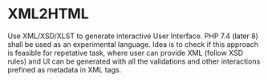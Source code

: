 # XML2HTML
Use XML/XSD/XLST to generate interactive User Interface. PHP 7.4 (later 8) shall be used as an experimental language. Idea is to check if this approach is feasible for repetative task, where user can provide XML (follow XSD rules) and UI can be generated with all the validations and other interactions prefined as metadata in XML tags.
